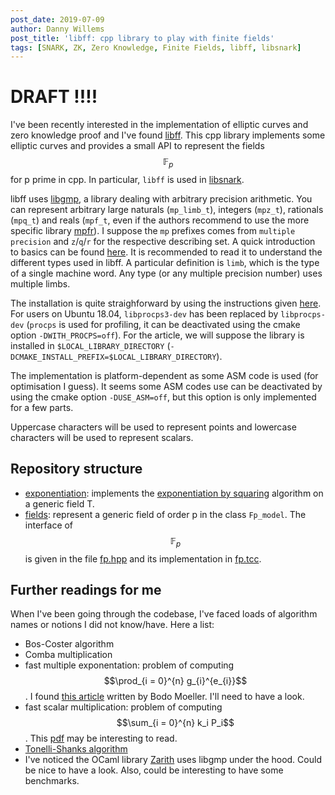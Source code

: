```yaml
---
post_date: 2019-07-09
author: Danny Willems
post_title: 'libff: cpp library to play with finite fields'
tags: [SNARK, ZK, Zero Knowledge, Finite Fields, libff, libsnark]
---
```


# DRAFT !!!!

I've been recently interested in the implementation of elliptic curves and zero
knowledge proof and I've
found [libff](https://github.com/scipr-lab/libff). This cpp library implements
some elliptic curves and provides a small API to represent the fields
$$\mathbb{F}_{p}$$ for p prime in cpp.
In particular, `libff` is used in
[libsnark](https://github.com/scipr-lab/libsnark).

libff uses [libgmp](https://gmplib.org/), a library dealing with arbitrary
precision arithmetic. You can represent arbitrary large naturals (`mp_limb_t`), integers (`mpz_t`),
rationals (`mpq_t`) and reals (`mpf_t`, even if the authors recommend to use the
more specific library
[mpfr](https://www.mpfr.org/)). I suppose the `mp` prefixes comes from `multiple
precision` and `z`/`q`/`r` for the respective describing set. A quick
introduction to basics can be found
[here](https://gmplib.org/manual/GMP-Basics.html#GMP-Basics). It is recommended
to read it to understand the different types used in libff. A particular
definition is `limb`, which is the type of a single machine word. Any type (or
any multiple precision number) uses multiple limbs.

The installation is quite straighforward by using the instructions given
[here](https://github.com/scipr-lab/libff#build-guide). For users on Ubuntu
18.04, `libprocps3-dev` has been replaced by `libprocps-dev` (`procps` is used
for profiling, it can be deactivated using the cmake option
`-DWITH_PROCPS=off`). For the article, we will suppose the library is installed
in `$LOCAL_LIBRARY_DIRECTORY`
(`-DCMAKE_INSTALL_PREFIX=$LOCAL_LIBRARY_DIRECTORY`).

The implementation is platform-dependent as some ASM code is used (for
optimisation I guess). It seems some ASM codes use can be deactivated by using
the cmake option `-DUSE_ASM=off`, but this option is only implemented for a few
parts.

Uppercase characters will be used to represent points and lowercase characters
will be used to represent scalars.


## Repository structure

- [exponentiation](https://github.com/scipr-lab/libff/tree/master/libff/algebra/exponentiation): implements the [exponentiation by squaring](https://en.wikipedia.org/wiki/Exponentiation_by_squaring) algorithm on a generic field T.
- [fields](https://github.com/scipr-lab/libff/blob/master/libff/algebra/fields):
  represent a generic field of order p in the class `Fp_model`. The interface
  of $$\mathbb{F}_p$$ is given in the file
  [fp.hpp](https://github.com/scipr-lab/libff/blob/master/libff/algebra/fields/fp.hpp) and its implementation in [fp.tcc](https://github.com/scipr-lab/libff/blob/master/libff/algebra/fields/fp.tcc).

## Further readings for me

When I've been going through the codebase, I've faced loads of algorithm names
or notions I did not know/have. Here a list:
- Bos-Coster algorithm
- Comba multiplication
- fast multiple exponentation: problem of computing $$\prod_{i = 0}^{n} g_{i}^{e_{i}}$$. I found [this article](https://www.bmoeller.de/pdf/multiexp-sac2001.pdf) written by Bodo Moeller. I'll need to have a look.
- fast scalar multiplication: problem of computing $$\sum_{i = 0}^{n} k_i P_i$$.
  This [pdf](https://cryptojedi.org/peter/data/eccss-20130911b.pdf) may be
  interesting to read.
- [Tonelli-Shanks algorithm](https://en.wikipedia.org/wiki/Tonelli%E2%80%93Shanks_algorithm)
- I've noticed the OCaml library [Zarith](https://github.com/ocaml/zarith) uses
  libgmp under the hood. Could be nice to have a look. Also, could be
  interesting to have some benchmarks.

